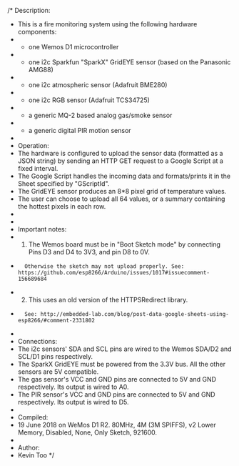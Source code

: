 /* Description:
 *    This is a fire monitoring system using the following hardware components:
 *    - one Wemos D1 microcontroller 
 *    - one i2c Sparkfun "SparkX" GridEYE sensor (based on the Panasonic AMG88) 
 *    - one i2c atmospheric sensor (Adafruit BME280)
 *    - one i2c RGB sensor (Adafruit TCS34725)
 *    - a generic MQ-2 based analog gas/smoke sensor
 *    - a generic digital PIR motion sensor
 *    
 * Operation:   
 *    The hardware is configured to upload the sensor data (formatted as a JSON string) by sending an HTTP GET request to a Google Script at a fixed interval. 
 *    The Google Script handles the incoming data and formats/prints it in the Sheet specified by "GScriptId".
 *    The GridEYE sensor produces an 8*8 pixel grid of temperature values. 
 *    The user can choose to upload all 64 values, or a summary containing the hottest pixels in each row.
 *    
 * 
 * Important notes:
 *    1. The Wemos board must be in "Boot Sketch mode" by connecting Pins D3 and D4 to 3V3, and pin D8 to 0V. 
 *       Otherwise the sketch may not upload properly. See: https://github.com/esp8266/Arduino/issues/1017#issuecomment-156689684
 *    2. This uses an old version of the HTTPSRedirect library. 
 *       See: http://embedded-lab.com/blog/post-data-google-sheets-using-esp8266/#comment-2331802
 *    
 * Connections: 
 *    The i2c sensors' SDA and SCL pins are wired to the Wemos SDA/D2 and SCL/D1 pins respectively.
 *    The SparkX GridEYE must be powered from the 3.3V bus. All the other sensors are 5V compatible.
 *    The gas sensor's VCC and GND pins are connected to 5V and GND respectively. Its output is wired to A0.
 *    The PIR sensor's VCC and GND pins are connected to 5V and GND respectively. Its output is wired to D5.
 *    
 * Compiled: 
 *    19 June 2018 on WeMos D1 R2. 80MHz, 4M (3M SPIFFS), v2 Lower Memory, Disabled, None, Only Sketch, 921600.
 *    
 * Author:   
 *    Kevin Too
*/
